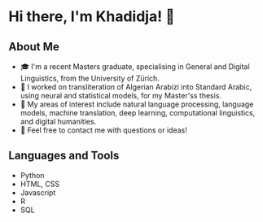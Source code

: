 # Hi there, I'm Khadidja! 👋

## About Me
- 🎓 I'm a recent Masters graduate, specialising in General and Digital Linguistics, from the University of Zürich.
- 💼 I worked on  transliteration of Algerian Arabizi into Standard Arabic, using neural and statistical models, for my Master'ss thesis.
- 🌱 My areas of interest include natural language processing, language models, machine translation, deep learning, computational linguistics, and digital humanities.
- 💬 Feel free to contact me with questions or ideas!


## Languages and Tools
- Python
- HTML, CSS
- Javascript
- R
- SQL
